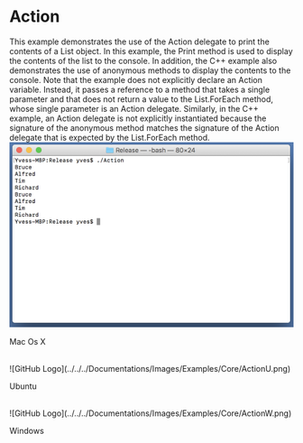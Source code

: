 # Action
This example demonstrates the use of the Action<T> delegate to print the contents of a List<T> object. In this example, the Print method is used to display the contents of the list to the console. In addition, the C++ example also demonstrates the use of anonymous methods to display the contents to the console. Note that the example does not explicitly declare an Action<T> variable. Instead, it passes a reference to a method that takes a single parameter and that does not return a value to the List<T>.ForEach method, whose single parameter is an Action<T> delegate. Similarly, in the C++ example, an Action<T> delegate is not explicitly instantiated because the signature of the anonymous method matches the signature of the Action<T> delegate that is expected by the List<T>.ForEach method.
<BR>
![GitHub Logo](../../../Documentations/Images/Examples/Core/ActionM.png)
<p align="left">Mac Os X</p>
<BR>
![GitHub Logo](../../../Documentations/Images/Examples/Core/ActionU.png)
<p align="left">Ubuntu</p>
<BR>
![GitHub Logo](../../../Documentations/Images/Examples/Core/ActionW.png)
<p align="left">Windows</p>
<BR>
